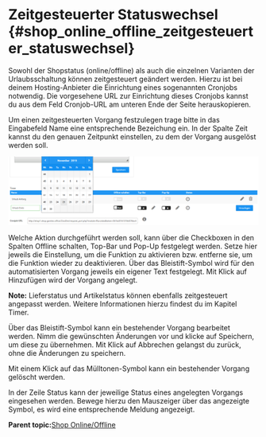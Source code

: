 # Zeitgesteuerter Statuswechsel {#shop_online_offline_zeitgesteuerter_statuswechsel}

Sowohl der Shopstatus \(online/offline\) als auch die einzelnen Varianten der Urlaubsschaltung können zeitgesteuert geändert werden. Hierzu ist bei deinem Hosting-Anbieter die Einrichtung eines sogenannten Cronjobs notwendig. Die vorgesehene URL zur Einrichtung dieses Cronjobs kannst du aus dem Feld Cronjob-URL am unteren Ende der Seite herauskopieren.

Um einen zeitgesteuerten Vorgang festzulegen trage bitte in das Eingabefeld Name eine entsprechende Bezeichung ein. In der Spalte Zeit kannst du den genauen Zeitpunkt einstellen, zu dem der Vorgang ausgelöst werden soll.

![](Bilder/Abb150_EinrichtenVonZeitgesteuertenVorgaengen.png "Einrichten von zeitgesteuerten Vorgängen")

Welche Aktion durchgeführt werden soll, kann über die Checkboxen in den Spalten Offline schalten, Top-Bar und Pop-Up festgelegt werden. Setze hier jeweils die Einstellung, um die Funktion zu aktivieren bzw. entferne sie, um die Funktion wieder zu deaktivieren. Über das Bleistift-Symbol wird für den automatisierten Vorgang jeweils ein eigener Text festgelegt. Mit Klick auf Hinzufügen wird der Vorgang angelegt.

**Note:** Lieferstatus und Artikelstatus können ebenfalls zeitgesteuert angepasst werden. Weitere Informationen hierzu findest du im Kapitel Timer.

Über das Bleistift-Symbol kann ein bestehender Vorgang bearbeitet werden. Nimm die gewünschten Änderungen vor und klicke auf Speichern, um diese zu übernehmen. Mit Klick auf Abbrechen gelangst du zurück, ohne die Änderungen zu speichern.

Mit einem Klick auf das Mülltonen-Symbol kann ein bestehender Vorgang gelöscht werden.

In der Zeile Status kann der jeweilige Status eines angelegten Vorgangs eingesehen werden. Bewege hierzu den Mauszeiger über das angezeigte Symbol, es wird eine entsprechende Meldung angezeigt.

**Parent topic:**[Shop Online/Offline](10_8_Shop_Online_Offline.md)

